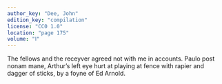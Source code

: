 ```yaml
---
author_key: "Dee, John"
edition_key: "compilation"
license: "CC0 1.0"
location: "page 175"
volume: "Ⅰ"
---
```

The fellows and the receyver agreed not with me in accounts. Paulo post nonam
mane, Arthur’s left eye hurt at playing at fence with rapier and dagger of
sticks, by a foyne of Ed Arnold.
